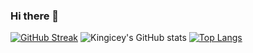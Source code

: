 ### Hi there 👋

<!--
**Kingicey/Kingicey** is a ✨ _special_ ✨ repository because its `README.md` (this file) appears on your GitHub profile.

Here are some ideas to get you started:

- 🔭 I’m currently working on building lasting skills in Tech
- 🌱 I’m currently learning NodeJs, Django
- 👯 I’m looking to collaborate on Python/JavaScript Projects
- 🤔 I’m looking for help with new Technologies
- 💬 Ask me about Web-Dev
- 📫 How to reach me: ...
- 😄 Pronouns: ...
- ⚡ Fun fact: ...
-->
[![GitHub Streak](https://streak-stats.demolab.com?user=kingicey&theme=dark)](https://git.io/streak-stats)
![Kingicey's GitHub stats](https://github-readme-stats.vercel.app/api?username=kingicey&theme=dark&show_icons=true)
[![Top Langs](https://github-readme-stats.vercel.app/api/top-langs/?username=kingicey&layout=compact)](https://github.com/kingicey/github-readme-stats)
